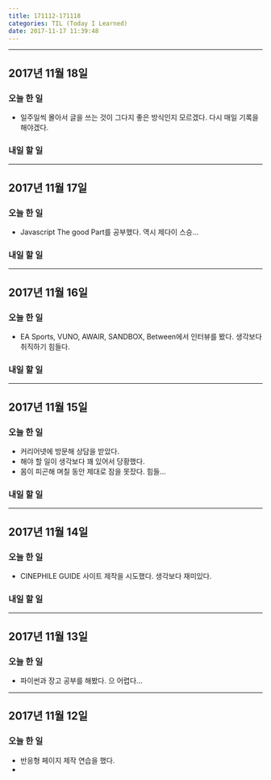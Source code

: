 ```yaml
---
title: 171112-171118
categories: TIL (Today I Learned)
date: 2017-11-17 11:39:48
---
```


---

## 2017년 11월 18일

### 오늘 한 일
  - 일주일씩 몰아서 글을 쓰는 것이 그다지 좋은 방식인지 모르겠다. 다시 매일 기록을 해야겠다.

### 내일 할 일


---

## 2017년 11월 17일

### 오늘 한 일
  - Javascript The good Part를 공부했다. 역시 제다이 스승...

### 내일 할 일


---

## 2017년 11월 16일

### 오늘 한 일
  - EA Sports, VUNO, AWAIR, SANDBOX, Between에서 인터뷰를 봤다. 생각보다 취직하기 힘들다. 


### 내일 할 일


---

## 2017년 11월 15일

### 오늘 한 일
  - 커리어넷에 방문해 상담을 받았다.
  - 해야 할 일이 생각보다 꽤 있어서 당황했다.
  - 몸이 피곤해 며칠 동안 제대로 잠을 못잤다. 힘들...


### 내일 할 일


---

## 2017년 11월 14일

### 오늘 한 일
  - CINEPHILE GUIDE 사이트 제작을 시도했다. 생각보다 재미있다.


### 내일 할 일


---

## 2017년 11월 13일

### 오늘 한 일
  - 파이썬과 장고 공부를 해봤다. 으 어렵다...


---

## 2017년 11월 12일

### 오늘 한 일
  - 반응형 페이지 제작 연습을 했다.
  - 


